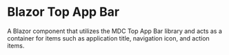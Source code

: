 # Blazor Top App Bar
A Blazor component that utilizes the MDC Top App Bar library and acts as a container for items such as application title, navigation icon, and action items.
